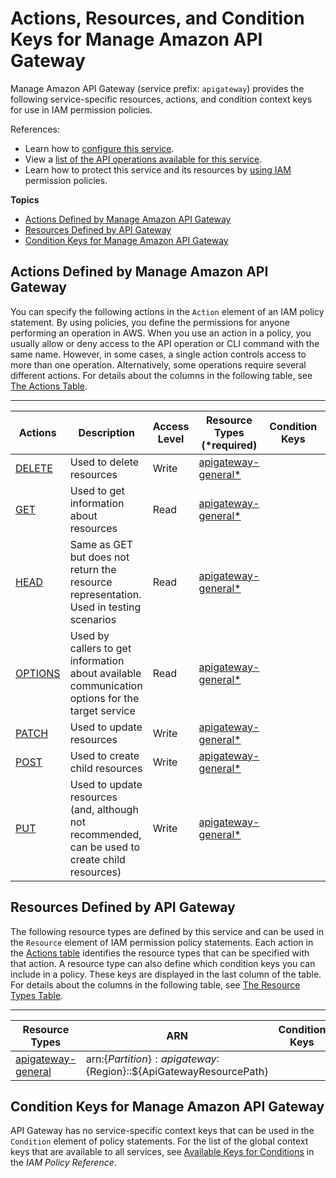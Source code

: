 # Actions, Resources, and Condition Keys for Manage Amazon API Gateway<a name="list_manageamazonapigateway"></a>

Manage Amazon API Gateway \(service prefix: `apigateway`\) provides the following service\-specific resources, actions, and condition context keys for use in IAM permission policies\.

References:
+ Learn how to [configure this service](http://docs.aws.amazon.com/apigateway/latest/developerguide/)\.
+ View a [list of the API operations available for this service](http://docs.aws.amazon.com/apigateway/api-reference/)\.
+ Learn how to protect this service and its resources by [using IAM](http://docs.aws.amazon.com/apigateway/latest/developerguide/apigateway-control-access-to-api.html) permission policies\.

**Topics**
+ [Actions Defined by Manage Amazon API Gateway](#manageamazonapigateway-actions-as-permissions)
+ [Resources Defined by API Gateway](#manageamazonapigateway-resources-for-iam-policies)
+ [Condition Keys for Manage Amazon API Gateway](#manageamazonapigateway-policy-keys)

## Actions Defined by Manage Amazon API Gateway<a name="manageamazonapigateway-actions-as-permissions"></a>

You can specify the following actions in the `Action` element of an IAM policy statement\. By using policies, you define the permissions for anyone performing an operation in AWS\. When you use an action in a policy, you usually allow or deny access to the API operation or CLI command with the same name\. However, in some cases, a single action controls access to more than one operation\. Alternatively, some operations require several different actions\. For details about the columns in the following table, see [The Actions Table](reference_policies_actions-resources-contextkeys.md#actions_table)\.


****  

| Actions | Description | Access Level | Resource Types \(\*required\) | Condition Keys | Dependent Actions | 
| --- | --- | --- | --- | --- | --- | 
| [DELETE](http://docs.aws.amazon.com/apigateway/api-reference/API_DELETE.html) | Used to delete resources | Write | [apigateway\-general\*](#manageamazonapigateway-apigateway-general)  |  |  | 
| [GET](http://docs.aws.amazon.com/apigateway/api-reference/API_GET.html) | Used to get information about resources | Read | [apigateway\-general\*](#manageamazonapigateway-apigateway-general)  |  |  | 
| [HEAD](http://docs.aws.amazon.com/apigateway/api-reference/API_HEAD.html) | Same as GET but does not return the resource representation\. Used in testing scenarios | Read | [apigateway\-general\*](#manageamazonapigateway-apigateway-general)  |  |  | 
| [OPTIONS](http://docs.aws.amazon.com/apigateway/api-reference/API_OPTIONS.html) | Used by callers to get information about available communication options for the target service | Read | [apigateway\-general\*](#manageamazonapigateway-apigateway-general)  |  |  | 
| [PATCH](http://docs.aws.amazon.com/apigateway/api-reference/API_PATCH.html) | Used to update resources | Write | [apigateway\-general\*](#manageamazonapigateway-apigateway-general)  |  |  | 
| [POST](http://docs.aws.amazon.com/apigateway/api-reference/API_POST.html) | Used to create child resources | Write | [apigateway\-general\*](#manageamazonapigateway-apigateway-general)  |  |  | 
| [PUT](http://docs.aws.amazon.com/apigateway/api-reference/API_PUT.html) | Used to update resources \(and, although not recommended, can be used to create child resources\) | Write | [apigateway\-general\*](#manageamazonapigateway-apigateway-general)  |  |  | 

## Resources Defined by API Gateway<a name="manageamazonapigateway-resources-for-iam-policies"></a>

The following resource types are defined by this service and can be used in the `Resource` element of IAM permission policy statements\. Each action in the [Actions table](#manageamazonapigateway-actions-as-permissions) identifies the resource types that can be specified with that action\. A resource type can also define which condition keys you can include in a policy\. These keys are displayed in the last column of the table\. For details about the columns in the following table, see [The Resource Types Table](reference_policies_actions-resources-contextkeys.md#resources_table)\.


****  

| Resource Types | ARN | Condition Keys | 
| --- | --- | --- | 
| [apigateway\-general](http://docs.aws.amazon.com/apigateway/latest/developerguide/permissions.html) | arn:$\{Partition\}:apigateway:$\{Region\}::$\{ApiGatewayResourcePath\} |  | 

## Condition Keys for Manage Amazon API Gateway<a name="manageamazonapigateway-policy-keys"></a>

API Gateway has no service\-specific context keys that can be used in the `Condition` element of policy statements\. For the list of the global context keys that are available to all services, see [Available Keys for Conditions](http://docs.aws.amazon.com/IAM/latest/UserGuide/reference_policies_condition-keys.html#AvailableKeys) in the *IAM Policy Reference*\.